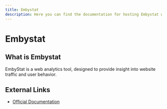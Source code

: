 ```yaml
---
title: Embystat
description: Here you can find the documentation for hosting Embystat with Coolify.
---
```


# Embystat

## What is Embystat

EmbyStat is a web analytics tool, designed to provide insight into website traffic and user behavior.

## External Links

- [Official Documentation](https://github.com/mregni/EmbyStat?utm_source=coolify.io)
